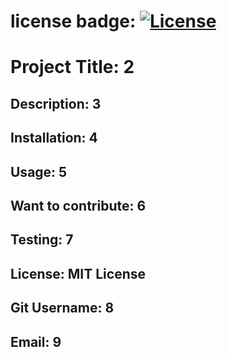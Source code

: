 
# license badge: [![License](https://img.shields.io/badge/license-MIT-green)](./LICENSE)
  # Project Title: 2
  ## Description: 3
  ## Installation: 4
  ## Usage: 5
  ## Want to contribute: 6
  ## Testing: 7
  ## License:  MIT License
  ## Git Username: 8
  ## Email: 9
